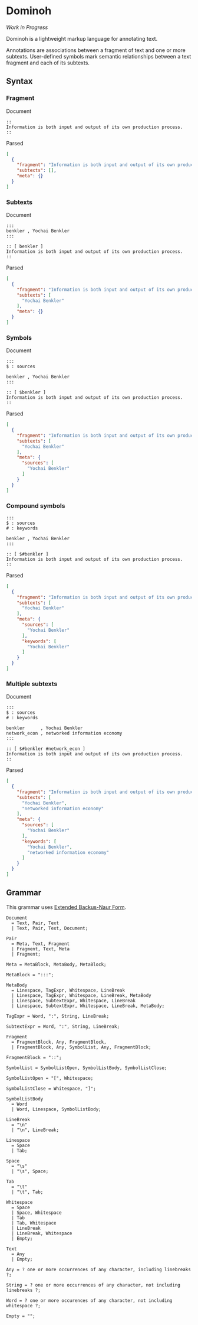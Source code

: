 # Dominoh

_Work in Progress_

Dominoh is a lightweight markup language for annotating text.

Annotations are associations between a fragment of text and one or more subtexts.
User-defined symbols mark semantic relationships between a text fragment and
each of its subtexts.

## Syntax


### Fragment

Document

```
::
Information is both input and output of its own production process.
::
```

Parsed

```json
[
  {
    "fragment": "Information is both input and output of its own production process.",
    "subtexts": [],
    "meta": {}
  }
]
```


### Subtexts

Document

```
:::
benkler , Yochai Benkler
:::

:: [ benkler ]
Information is both input and output of its own production process.
::
```

Parsed

```json
[
  {
    "fragment": "Information is both input and output of its own production process.",
    "subtexts": [
      "Yochai Benkler"
    ],
    "meta": {}
  }
]
```


### Symbols

Document

```
:::
$ : sources

benkler , Yochai Benkler
:::

:: [ $benkler ]
Information is both input and output of its own production process.
::
```

Parsed

```json
[
  {
    "fragment": "Information is both input and output of its own production process.",
    "subtexts": [
      "Yochai Benkler"
    ],
    "meta": {
      "sources": [
        "Yochai Benkler"
      ]
    }
  }
]
```


### Compound symbols

```
:::
$ : sources
# : keywords

benkler , Yochai Benkler
:::

:: [ $#benkler ]
Information is both input and output of its own production process.
::
```

Parsed

```json
[
  {
    "fragment": "Information is both input and output of its own production process.",
    "subtexts": [
      "Yochai Benkler"
    ],
    "meta": {
      "sources": [
        "Yochai Benkler"
      ],
      "keywords": [
        "Yochai Benkler"
      ]
    }
  }
]
```


### Multiple subtexts

Document

```
:::
$ : sources
# : keywords

benkler      , Yochai Benkler
network_econ , networked information economy
:::

:: [ $#benkler #network_econ ]
Information is both input and output of its own production process.
::
```

Parsed

```json
[
  {
    "fragment": "Information is both input and output of its own production process.",
    "subtexts": [
      "Yochai Benkler",
      "networked information economy"
    ],
    "meta": {
      "sources": [
        "Yochai Benkler"
      ],
      "keywords": [
        "Yochai Benkler",
        "networked information economy"
      ]
    }
  }
]
```


## Grammar

This grammar uses [Extended Backus-Naur Form](https://en.wikipedia.org/wiki/Extended_Backus%E2%80%93Naur_form).

```ebnf
Document
  = Text, Pair, Text
  | Text, Pair, Text, Document;

Pair
  = Meta, Text, Fragment
  | Fragment, Text, Meta
  | Fragment;

Meta = MetaBlock, MetaBody, MetaBlock;

MetaBlock = ":::";

MetaBody
  = Linespace, TagExpr, Whitespace, LineBreak
  | Linespace, TagExpr, Whitespace, LineBreak, MetaBody
  | Linespace, SubtextExpr, Whitespace, LineBreak
  | Linespace, SubtextExpr, Whitespace, LineBreak, MetaBody;

TagExpr = Word, ":", String, LineBreak;

SubtextExpr = Word, ":", String, LineBreak;

Fragment
  = FragmentBlock, Any, FragmentBlock,
  | FragmentBlock, Any, SymbolList, Any, FragmentBlock;

FragmentBlock = "::";

SymbolList = SymbolListOpen, SymbolListBody, SymbolListClose;

SymbolListOpen = "[", Whitespace;

SymbolListClose = Whitespace, "]";

SymbolListBody
  = Word
  | Word, Linespace, SymbolListBody;

LineBreak
  = "\n"
  | "\n", LineBreak;

Linespace
  = Space
  | Tab;

Space
  = "\s"
  | "\s", Space;

Tab
  = "\t"
  | "\t", Tab;

Whitespace
  = Space
  | Space, Whitespace
  | Tab
  | Tab, Whitespace
  | LineBreak
  | LineBreak, Whitespace
  | Empty;

Text
  = Any
  | Empty;

Any = ? one or more occurrences of any character, including linebreaks ?;

String = ? one or more occurrences of any character, not including linebreaks ?;

Word = ? one or more occurences of any character, not including whitespace ?;

Empty = "";
```
